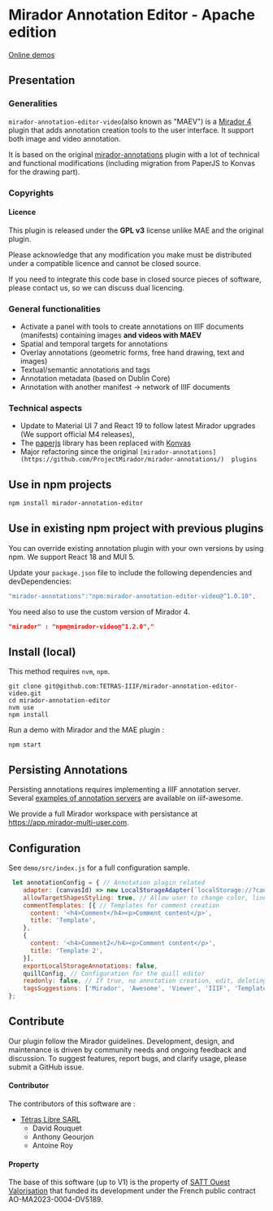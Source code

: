 # Mirador Annotation Editor - Apache edition

[Online demos](https://tetras-iiif.github.io/mirador-annotation-editor/)

## Presentation

### Generalities

`mirador-annotation-editor-video`(also known as "MAEV") is a [Mirador 4](https://github.com/projectmirador/mirador)
plugin that
adds annotation creation tools to the user interface. It support both image and video annotation.

It is based on the original [mirador-annotations](https://github.com/ProjectMirador/mirador-annotations/) plugin with a
lot of technical and functional modifications (including migration from PaperJS to Konvas for the drawing part).
### Copyrights

#### Licence

This plugin is released under the **GPL v3** license unlike MAE and the original plugin.

Please acknowledge that any modification you make must be distributed under a compatible licence and cannot be closed
source.

If you need to integrate this code base in closed source pieces of software, please contact us, so we can discuss dual
licencing.




### General functionalities

- Activate a panel with tools to create annotations on IIIF documents (manifests) containing images **and videos with 
MAEV**
- Spatial and temporal targets for annotations
- Overlay annotations (geometric forms, free hand drawing, text and images)
- Textual/semantic annotations and tags
- Annotation metadata (based on Dublin Core)
- Annotation with another manifest -> network of IIIF documents

### Technical aspects 

- Update to Material UI 7 and React 19 to follow latest Mirador upgrades (We support official M4 releases),
- The [paperjs](http://paperjs.org/ ) library has been replaced with [Konvas](https://konvajs.org) 
- Major refactoring since the original `[mirador-annotations](https://github.com/ProjectMirador/mirador-annotations/) 
plugins`

## Use in npm projects

```bash
npm install mirador-annotation-editor
```

## Use in existing npm project with previous plugins

You can override existing annotation plugin with your own versions by using npm. We support React 18 and MUI 5.

Update your `package.json` file to include the following dependencies and devDependencies:

```js
"mirador-annotations":"npm:mirador-annotation-editor-video@^1.0.10",
```

You need also to use the custom version of Mirador 4.

```json
"mirador" : "npm@mirador-video@^1.2.0","
```

## Install (local)

This method requires `nvm`, `npm`.

```
git clone git@github.com:TETRAS-IIIF/mirador-annotation-editor-video.git
cd mirador-annotation-editor
nvm use
npm install
```

Run a demo with Mirador and the MAE plugin :

```
npm start
```



## Persisting Annotations
Persisting annotations requires implementing a IIIF annotation server. Several 
[examples of annotation servers](https://github.com/IIIF/awesome-iiif#annotation-servers) are available on iiif-awesome.

We provide a full Mirador workspace with persistance at https://app.mirador-multi-user.com.

## Configuration 

See `demo/src/index.js` for a full configuration sample.

```js
 let annotationConfig = { // Annotation plugin related
    adapter: (canvasId) => new LocalStorageAdapter(`localStorage://?canvasId=${canvasId}`, 'Anonymous User'), // Adapter to persist annotations
    allowTargetShapesStyling: true, // Allow user to change color, line ... Color rendering is not fully supported by Mirador viewer in some case
    commentTemplates: [{ // Templates for comment creation
      content: '<h4>Comment</h4><p>Comment content</p>',
      title: 'Template',
    },
    {
      content: '<h4>Comment2</h4><p>Comment content</p>',
      title: 'Template 2',
    }],
    exportLocalStorageAnnotations: false, 
    quillConfig, // Configuration for the quill editor
    readonly: false, // If true, no annotation creation, edit, deleting is allowed
    tagsSuggestions: ['Mirador', 'Awesome', 'Viewer', 'IIIF', 'Template'], // Tags suggestions for autocompletion
};
```


## Contribute

Our plugin follow the Mirador guidelines. Development, design, and maintenance is driven by community needs and ongoing
feedback and discussion.
To suggest features, report bugs, and clarify usage, please submit a GitHub issue.

#### Contributor

The contributors of this software are :

- [Tétras Libre SARL](https://tetras-libre.fr)
  - David Rouquet
  - Anthony Geourjon
  - Antoine Roy

#### Property

The base of this software (up to V1) is the property of [SATT Ouest Valorisation](https://www.ouest-valorisation.fr/)
that funded its development under the French public contract AO-MA2023-0004-DV5189.
